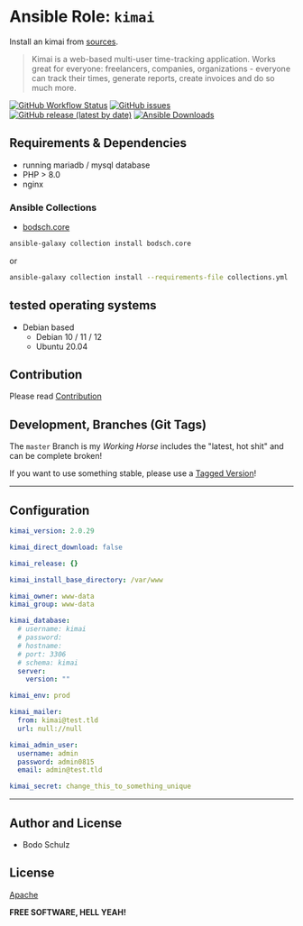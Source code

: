 
# Ansible Role:  `kimai`

Install an kimai from [sources](https://github.com/kimai/kimai).

> Kimai is a web-based multi-user time-tracking application. 
> Works great for everyone: freelancers, companies, organizations - everyone can track their times, 
> generate reports, create invoices and do so much more.


[![GitHub Workflow Status](https://img.shields.io/github/actions/workflow/status/bodsch/ansible-kimai/main.yml?branch=main)][ci]
[![GitHub issues](https://img.shields.io/github/issues/bodsch/ansible-kimai)][issues]
[![GitHub release (latest by date)](https://img.shields.io/github/v/release/bodsch/ansible-kimai)][releases]
[![Ansible Downloads](https://img.shields.io/ansible/role/d/bodsch/kimai?logo=ansible)][galaxy]

[ci]: https://github.com/bodsch/ansible-kimai/actions
[issues]: https://github.com/bodsch/ansible-kimai/issues?q=is%3Aopen+is%3Aissue
[releases]: https://github.com/bodsch/ansible-kimai/releases
[galaxy]: https://galaxy.ansible.com/ui/standalone/roles/bodsch/kimai


## Requirements & Dependencies

- running mariadb / mysql database
- PHP > 8.0
- nginx

### Ansible Collections

- [bodsch.core](https://github.com/bodsch/ansible-collection-core)

```bash
ansible-galaxy collection install bodsch.core
```
or
```bash
ansible-galaxy collection install --requirements-file collections.yml
```


## tested operating systems

* Debian based
    - Debian 10 / 11 / 12
    - Ubuntu 20.04

## Contribution

Please read [Contribution](CONTRIBUTING.md)

## Development,  Branches (Git Tags)

The `master` Branch is my *Working Horse* includes the "latest, hot shit" and can be complete broken!

If you want to use something stable, please use a [Tagged Version](https://github.com/bodsch/ansible-kimai/tags)!

---


## Configuration

```yaml
kimai_version: 2.0.29

kimai_direct_download: false

kimai_release: {}

kimai_install_base_directory: /var/www

kimai_owner: www-data
kimai_group: www-data

kimai_database:
  # username: kimai
  # password:
  # hostname:
  # port: 3306
  # schema: kimai
  server:
    version: ""

kimai_env: prod

kimai_mailer:
  from: kimai@test.tld
  url: null://null

kimai_admin_user:
  username: admin
  password: admin0815
  email: admin@test.tld

kimai_secret: change_this_to_something_unique
```

----

## Author and License

- Bodo Schulz

## License

[Apache](LICENSE)

**FREE SOFTWARE, HELL YEAH!**
